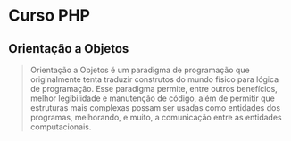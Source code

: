 # Curso PHP

## Orientação a Objetos

> Orientação a Objetos é um paradigma de programação que originalmente tenta traduzir construtos do mundo físico para
> lógica de programação. Esse paradigma permite, entre outros benefícios, melhor legibilidade e manutenção de 
> código, além de permitir que estruturas mais complexas possam ser usadas como entidades dos programas, 
> melhorando, e muito, a comunicação entre as entidades computacionais.

